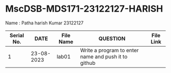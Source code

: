 # MscDSB-MDS171-23122127-HARISH
Name : Patha harish Kumar
23122127




|Serial No.|    DATE     |  File Name       |                     QUESTION                         |      File Link            |             
|----------|------------ | -----------------|------------------------------------------------------|---------------------------|
|   1      |  23-08-2023 |      lab01       |  Write a program to enter name and push it to github |                           |



 

